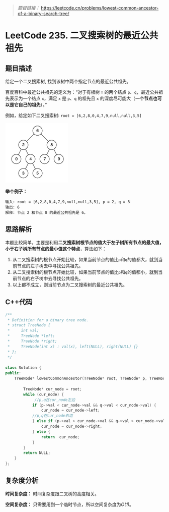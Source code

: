 > *题目链接：* https://leetcode.cn/problems/lowest-common-ancestor-of-a-binary-search-tree/

# LeetCode 235. 二叉搜索树的最近公共祖先

## 题目描述

给定一个二叉搜索树, 找到该树中两个指定节点的最近公共祖先。

百度百科中最近公共祖先的定义为：“对于有根树 `T` 的两个结点 `p`、`q`，最近公共祖先表示为一个结点 `x`，满足 `x` 是 `p`、`q` 的祖先且 `x` 的深度尽可能大（**一个节点也可以是它自己的祖先**）。”

例如，给定如下二叉搜索树: `root = [6,2,8,0,4,7,9,null,null,3,5]`

![](../../pic/lc-0235-01.png)

**举个例子：**

```
输入: root = [6,2,8,0,4,7,9,null,null,3,5], p = 2, q = 8
输出: 6 
解释: 节点 2 和节点 8 的最近公共祖先是 6。
```

## 思路解析

本题比较简单，主要是利用**二叉搜索树根节点的值大于左子树所有节点的最大值，小于右子树所有节点的最小值这个特点**，算法如下：

1. 从二叉搜索树的根节点开始比较，如果当前节点的值比`p`和`q`的值都大，就到当前节点的左子树去中寻找公共祖先。
2. 从二叉搜索树的根节点开始比较，如果当前节点的值比`p`和`q`的值都小，就到当前节点的右子树中去寻找公共祖先。
3. 以上都不成立，则当前节点为二叉搜索树的最近公共祖先。

## C++代码

```cpp
/**
 * Definition for a binary tree node.
 * struct TreeNode {
 *     int val;
 *     TreeNode *left;
 *     TreeNode *right;
 *     TreeNode(int x) : val(x), left(NULL), right(NULL) {}
 * };
 */

class Solution {
public:
    TreeNode* lowestCommonAncestor(TreeNode* root, TreeNode* p, TreeNode* q) {

        TreeNode* cur_node = root;
        while (cur_node) {
             //p,q在cur_node左边
            if (p->val < cur_node->val && q->val < cur_node->val) {
                cur_node = cur_node->left;
            //p,q在cur_node右边
            } else if (p->val > cur_node->val && q->val > cur_node->val) {
                cur_node = cur_node->right;
            } else {
                return  cur_node;
            }
        }
        return NULL;
    }
};
```

## 复杂度分析

**时间复杂度：** 时间复杂度跟二叉树的高度相关。

**空间复杂度：** 只需要用到一个临时节点，所以空间复杂度为*O(1)*。


